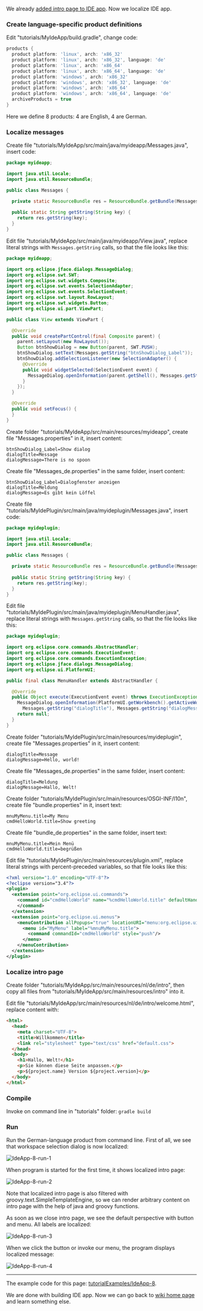 We already [added intro page to IDE app](Add-intro-page-to-IDE-app). Now we localize IDE app.

### Create language-specific product definitions

Edit "tutorials/MyIdeApp/build.gradle", change code:

```groovy
products {
  product platform: 'linux', arch: 'x86_32'
  product platform: 'linux', arch: 'x86_32', language: 'de'
  product platform: 'linux', arch: 'x86_64'
  product platform: 'linux', arch: 'x86_64', language: 'de'
  product platform: 'windows', arch: 'x86_32'
  product platform: 'windows', arch: 'x86_32', language: 'de'
  product platform: 'windows', arch: 'x86_64'
  product platform: 'windows', arch: 'x86_64', language: 'de'
  archiveProducts = true
}
```

Here we define 8 products: 4 are English, 4 are German.

### Localize messages

Create file "tutorials/MyIdeApp/src/main/java/myideapp/Messages.java", insert code:

```java
package myideapp;

import java.util.Locale;
import java.util.ResourceBundle;

public class Messages {

  private static ResourceBundle res = ResourceBundle.getBundle(Messages.class.getName(), Locale.getDefault());
  
  public static String getString(String key) {
    return res.getString(key);
  }  
}
```

Edit file "tutorials/MyIdeApp/src/main/java/myideapp/View.java", replace literal strings with `Messages.getString` calls, so that the file looks like this:

```java
package myideapp;

import org.eclipse.jface.dialogs.MessageDialog;
import org.eclipse.swt.SWT;
import org.eclipse.swt.widgets.Composite;
import org.eclipse.swt.events.SelectionAdapter;
import org.eclipse.swt.events.SelectionEvent;
import org.eclipse.swt.layout.RowLayout;
import org.eclipse.swt.widgets.Button;
import org.eclipse.ui.part.ViewPart;

public class View extends ViewPart {

  @Override
  public void createPartControl(final Composite parent) {
    parent.setLayout(new RowLayout());
    Button btnShowDialog = new Button(parent, SWT.PUSH);
    btnShowDialog.setText(Messages.getString("btnShowDialog_Label"));
    btnShowDialog.addSelectionListener(new SelectionAdapter() {
      @Override
      public void widgetSelected(SelectionEvent event) {
        MessageDialog.openInformation(parent.getShell(), Messages.getString("dialogTitle"), Messages.getString("dialogMessage"));
      }
    });
  }

  @Override
  public void setFocus() {
  }
}
```

Create folder "tutorials/MyIdeApp/src/main/resources/myideapp", create file "Messages.properties" in it, insert content:

```
btnShowDialog_Label=Show dialog
dialogTitle=Message
dialogMessage=There is no spoon
```

Create file "Messages_de.properties" in the same folder, insert content:

```
btnShowDialog_Label=Dialogfenster anzeigen
dialogTitle=Meldung
dialogMessage=Es gibt kein Löffel
```

Create file "tutorials/MyIdePlugin/src/main/java/myideplugin/Messages.java", insert code:

```java
package myideplugin;

import java.util.Locale;
import java.util.ResourceBundle;

public class Messages {

  private static ResourceBundle res = ResourceBundle.getBundle(Messages.class.getName(), Locale.getDefault());
  
  public static String getString(String key) {
    return res.getString(key);
  }  
}
```

Edit file "tutorials/MyIdePlugin/src/main/java/myideplugin/MenuHandler.java", replace literal strings with `Messages.getString` calls, so that the file looks like this:

```java
package myideplugin;

import org.eclipse.core.commands.AbstractHandler;
import org.eclipse.core.commands.ExecutionEvent;
import org.eclipse.core.commands.ExecutionException;
import org.eclipse.jface.dialogs.MessageDialog;
import org.eclipse.ui.PlatformUI;

public final class MenuHandler extends AbstractHandler {

  @Override
  public Object execute(ExecutionEvent event) throws ExecutionException {
    MessageDialog.openInformation(PlatformUI.getWorkbench().getActiveWorkbenchWindow().getShell(), 
      Messages.getString("dialogTitle"), Messages.getString("dialogMessage"));
    return null;
  }
}
```

Create folder "tutorials/MyIdePlugin/src/main/resources/myideplugin", create file "Messages.properties" in it, insert content:

```
dialogTitle=Message
dialogMessage=Hello, world!
```

Create file "Messages_de.properties" in the same folder, insert content:

```
dialogTitle=Meldung
dialogMessage=Hallo, Welt!
```

Create folder "tutorials/MyIdePlugin/src/main/resources/OSGI-INF/l10n", create file "bundle.properties" in it, insert text:

```
mnuMyMenu.title=My Menu
cmdHelloWorld.title=Show greeting
```

Create file "bundle_de.properties" in the same folder, insert text:

```
mnuMyMenu.title=Mein Menü
cmdHelloWorld.title=begrüßen
```

Edit file "tutorials/MyIdePlugin/src/main/resources/plugin.xml", replace literal strings with percent-preceded variables, so that file looks like this:

```xml
<?xml version="1.0" encoding="UTF-8"?>
<?eclipse version="3.4"?>
<plugin>
  <extension point="org.eclipse.ui.commands">
    <command id="cmdHelloWorld" name="%cmdHelloWorld.title" defaultHandler="myideplugin.MenuHandler">
    </command>
  </extension>
  <extension point="org.eclipse.ui.menus">
    <menuContribution allPopups="true" locationURI="menu:org.eclipse.ui.main.menu?after=additions">
      <menu id="MyMenu" label="%mnuMyMenu.title">
        <command commandId="cmdHelloWorld" style="push"/>
      </menu>
    </menuContribution>
  </extension>
</plugin>
```

### Localize intro page

Create folder "tutorials/MyIdeApp/src/main/resources/nl/de/intro", then copy all files from "tutorials/MyIdeApp/src/main/resources/intro" into it.

Edit file "tutorials/MyIdeApp/src/main/resources/nl/de/intro/welcome.html", replace content with:

```html
<html>
  <head>
    <meta charset="UTF-8">
    <title>Willkommen</title>
    <link rel="stylesheet" type="text/css" href="default.css">
  </head>
  <body>
    <h1>Hallo, Welt!</h1>
    <p>Sie können diese Seite anpassen.</p>
    <p>${project.name} Version ${project.version}</p>
  </body>
</html>
```

### Compile

Invoke on command line in "tutorials" folder: `gradle build`

### Run

Run the German-language product from command line. First of all, we see that workspace selection dialog is now localized:

![IdeApp-8-run-1](images/IdeApp-8-run-1.png)

When program is started for the first time, it shows localized intro page:

![IdeApp-8-run-2](images/IdeApp-8-run-2.png)

Note that localized intro page is also filtered with groovy.text.SimpleTemplateEngine, so we can render arbitrary content on intro page with the help of java and groovy functions.

As soon as we close intro page, we see the default perspective with button and menu. All labels are localized:

![IdeApp-8-run-3](images/IdeApp-8-run-3.png)

When we click the button or invoke our menu, the program displays localized message:

![IdeApp-8-run-4](images/IdeApp-8-run-4.png)

---

The example code for this page: [tutorialExamples/IdeApp-8](../tree/master/tutorialExamples/IdeApp-8).

We are done with building IDE app. Now we can go back to [wiki home page](Home) and learn something else.